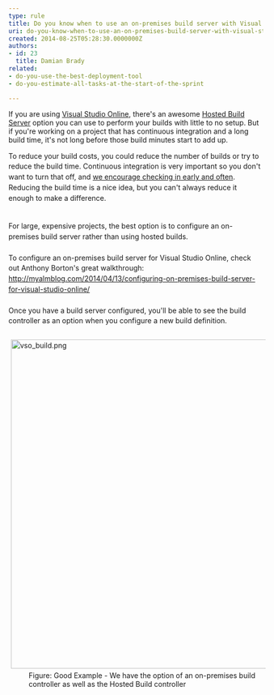 ```yaml
---
type: rule
title: Do you know when to use an on-premises build server with Visual Studio Online?
uri: do-you-know-when-to-use-an-on-premises-build-server-with-visual-studio-online
created: 2014-08-25T05:28:30.0000000Z
authors:
- id: 23
  title: Damian Brady
related:
- do-you-use-the-best-deployment-tool
- do-you-estimate-all-tasks-at-the-start-of-the-sprint

---
```




<span class='intro'> If you are using <a href="http&#58;//www.visualstudio.com/">Visual Studio Online</a>, there's an awesome <a href="http&#58;//blogs.msdn.com/b/visualstudioalm/archive/2012/03/27/build-on-the-team-foundation-service.aspx">Hosted Build Server</a> option you can use to perform your builds with little to no setup. But if you're working on a project that has continuous integration and a long build time, it's not long before those build minutes start to add up. </span>

<span style="line-height&#58;20.799999237060547px;">To reduce your build costs, you could&#160;reduce the number of builds or try to reduce the build time.&#160;Continuous integration is very important so you don't want to turn that off, and <a href="http&#58;//www.ssw.com.au/ssw/Standards/Rules/RulesToBetterSourceControlwithTFS.aspx#CheckinRegularly">we encourage checking in early and often</a>. Reducing the build time is a nice idea, but you can't always reduce it enough to make a difference.</span><div><span style="line-height&#58;20.799999237060547px;"><br></span></div><div><span style="line-height&#58;20.799999237060547px;">For large, expensive projects, the best option is to configure an on-premises build server rather than using hosted builds.</span></div><div><span style="line-height&#58;20.799999237060547px;"><br></span></div><div><span style="line-height&#58;20.799999237060547px;">To configure an on-premises build server for Visual Studio Online, check out Anthony Borton's great walkthrough&#58;</span></div><div><span style="line-height&#58;20.799999237060547px;"><a href="http&#58;//myalmblog.com/2014/04/13/configuring-on-premises-build-server-for-visual-studio-online/">http&#58;//myalmblog.com/2014/04/13/configuring-on-premises-build-server-for-visual-studio-online/​</a><br></span></div><div><span style="line-height&#58;20.799999237060547px;"><br></span></div><div><span style="line-height&#58;20.799999237060547px;">Once you have a build server configured, you'll be able to see the build controller&#160;as an option when you configure a new build definition.</span></div><div><span style="line-height&#58;20.799999237060547px;"><br></span></div><div><span style="line-height&#58;20.799999237060547px;"><img src="/PublishingImages/vso_build.png" alt="vso_build.png" style="margin&#58;5px;width&#58;650px;" /><br></span></div><dd class="ssw15-rteElement-FigureGood">Figure&#58; Good Example - We have the option of an on-premises build controller&#160;as well as the Hosted Build controller</dd>


